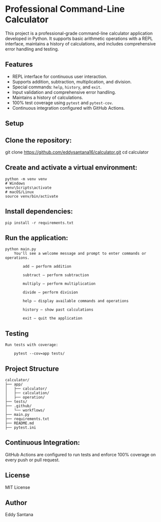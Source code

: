 # Professional Command-Line Calculator

This project is a professional-grade command-line calculator application developed in Python. It supports basic arithmetic operations with a REPL interface, maintains a history of calculations, and includes comprehensive error handling and testing.

## Features

- REPL interface for continuous user interaction.
- Supports addition, subtraction, multiplication, and division.
- Special commands: `help`, `history`, and `exit`.
- Input validation and comprehensive error handling.
- Maintains a history of calculations.
- 100% test coverage using `pytest` and `pytest-cov`.
- Continuous integration configured with GitHub Actions.

## Setup

## Clone the repository:

   git clone <https://github.com/eddysantana16/calculator.git>
   cd calculator
   
## Create and activate a virtual environment:

    python -m venv venv
    # Windows
    venv\Scripts\activate
    # macOS/Linux
    source venv/bin/activate

## Install dependencies:

    pip install -r requirements.txt

## Run the application:

    python main.py
        You'll see a welcome message and prompt to enter commands or operations.

            add – perform addition

            subtract – perform subtraction

            multiply – perform multiplication

            divide – perform division

            help – display available commands and operations

            history – show past calculations

            exit – quit the application

## Testing

    Run tests with coverage:

        pytest --cov=app tests/

## Project Structure
```
calculator/
├── app/
│   ├── calculator/
│   ├── calculation/
│   ├── operation/
├── tests/
├── .github/
│   └── workflows/
├── main.py
├── requirements.txt
├── README.md
├── pytest.ini
```

## Continuous Integration: 

GitHub Actions are configured to run tests and enforce 100% coverage on every push or pull request.

## License

MIT License

## Author

Eddy Santana